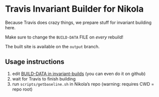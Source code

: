 Travis Invariant Builder for Nikola
===================================

Because Travis does crazy things, we prepare stuff for invariant building here.

Make sure to change the `BUILD-DATA` FILE on *every* rebuild!

The built site is available on the `output` branch.

Usage instructions
------------------

1. edit [BUILD-DATA in invariant-builds](https://github.com/getnikola/invariant-builds/blob/master/BUILD-DATA) (you can even do it on github)
2. wait for Travis to finish building
3. run `scripts/getbaseline.sh` in Nikola’s repo (warning: requires CWD = repo root)
